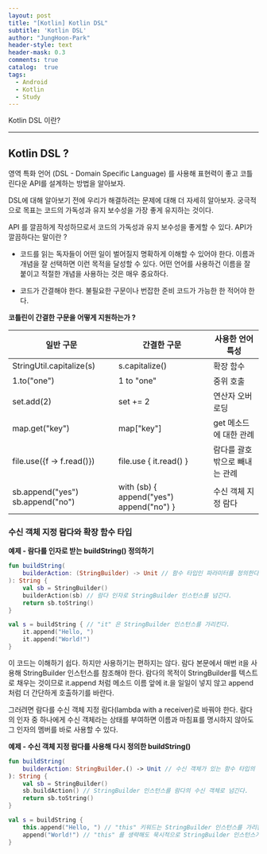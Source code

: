 ```yaml
---
layout: post
title: "[Kotlin] Kotlin DSL"
subtitle: 'Kotlin DSL'
author: "JungHoon-Park"
header-style: text
header-mask: 0.3
comments: true
catalog:  true
tags:
  - Android
  - Kotlin
  - Study
---
```


Kotlin DSL 이란?

---

## Kotlin DSL ?

영역 특화 언어 (DSL - Domain Specific Language) 를 사용해 표현력이 좋고 코틀린다운 API를 설계하는 방법을 알아보자.

DSL에 대해 알아보기 전에 우리가 해결하려는 문제에 대해 더 자세히 알아보자.
궁극적으로 목표는 코드의 가독성과 유지 보수성을 가장 좋게 유지하는 것이다.

API 를 깔끔하게 작성하므로서 코드의 가독성과 유지 보수성을 좋게할 수 있다.
API가 깔끔하다는 말이란 ?
- 코드를 읽는 독자들이 어떤 일이 벌어질지 명확하게 이해할 수 있어야 한다. 이름과 개념을 잘 선택하면 이런 목적을 달성할 수 있다.
어떤 언어를 사용하건 이름을 잘 붙이고 적절한 개념을 사용하는 것은 매우 중요하다.

- 코드가 간결해야 한다. 불필요한 구문이나 번잡한 준비 코드가 가능한 한 적어야 한다.


**코틀린이 간결한 구문을 어떻게 지원하는가 ?**


|일반 구문|간결한 구문|사용한 언어 특성|
|------|---|---|
|StringUtil.capitalize(s)|s.capitalize()|확장 함수|
|1.to("one")|1 to "one"|중위 호출|
|set.add(2)|set += 2|연산자 오버로딩|
|map.get("key")|map["key"]|get 메소드에 대한 관례|
|file.use({f -> f.read()})|file.use { it.read() }|람다를 괄호 밖으로 빼내는 관례|
|sb.append("yes") sb.append("no")|with (sb) { append("yes") append("no") }|수신 객체 지정 람다|

### 수신 객체 지정 람다와 확장 함수 타입

**예제 - 람다를 인자로 받는 buildString() 정의하기**
~~~kotlin
fun buildString(
    builderAction: (StringBuilder) -> Unit // 함수 타입인 파라미터를 정의한다.
): String {
    val sb = StringBuilder()
    builderAction(sb) // 람다 인자로 StringBuilder 인스턴스를 넘긴다.
    return sb.toString()
}
~~~

~~~kotlin
val s = buildString { // "it" 은 StringBuilder 인스턴스를 가리킨다.
    it.append("Hello, ")
    it.append("World!")
}
~~~

이 코드는 이해하기 쉽다. 하지만 사용하기는 편하지는 않다. 람다 본문에서 매번 it을 사용해 StringBuilder 인스턴스를 참조해야 한다.
람다의 목적이 StringBuilder를 텍스트로 채우는 것이므로 it.append 처럼 메소드 이름 앞에 it.을 일일이 넣지 않고 append처럼 더 간단하게 호출하기를 바란다.

그러려면 람다를 수신 객체 지정 람다(lambda with a receiver)로 바꿔야 한다.
람다의 인자 중 하나에게 수신 객체라는 상태를 부여하면 이름과 마침표를 명시하지 않아도 그 인자의 멤버를 바로 사용할 수 있다.


**예제 - 수신 객체 지정 람다를 사용해 다시 정의한 buildString()**

~~~kotlin
fun buildString(
    builderAction: StringBuilder.() -> Unit // 수신 객체가 있는 함수 타입의 파라미터를 선언한다.
): String {
    val sb = StringBuilder()
    sb.buildAction() // StringBuilder 인스턴스를 람다의 수신 객체로 넘긴다.
    return sb.toString()
}
~~~

~~~kotlin
val s = buildString {
    this.append("Hello, ") // "this" 키워드는 StringBuilder 인스턴스를 가리킨다.
    append("World!") // "this" 를 생략해도 묵시적으로 StringBuilder 인스턴스가 수신 객체로 취급된다.
}
~~~




